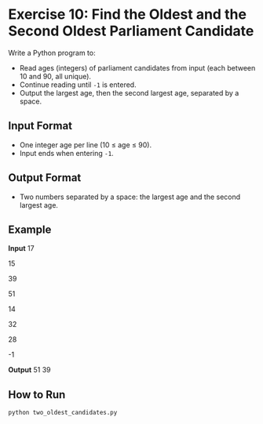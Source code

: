 # Exercise 10: Find the Oldest and the Second Oldest Parliament Candidate

Write a Python program to:
- Read ages (integers) of parliament candidates from input (each between 10 and 90, all unique).
- Continue reading until `-1` is entered.
- Output the largest age, then the second largest age, separated by a space.

## Input Format

- One integer age per line (10 ≤ age ≤ 90).
- Input ends when entering `-1`.

## Output Format

- Two numbers separated by a space: the largest age and the second largest age.

## Example

**Input**
17

15

39

51

14

32

28

-1

**Output**
51 39


## How to Run

```bash
python two_oldest_candidates.py
